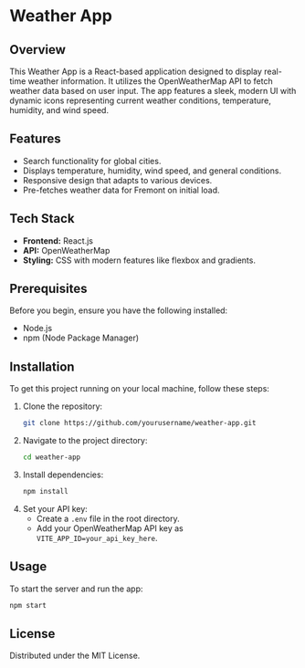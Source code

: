 # Weather App

## Overview
This Weather App is a React-based application designed to display real-time weather information. It utilizes the OpenWeatherMap API to fetch weather data based on user input. The app features a sleek, modern UI with dynamic icons representing current weather conditions, temperature, humidity, and wind speed.

## Features
- Search functionality for global cities.
- Displays temperature, humidity, wind speed, and general conditions.
- Responsive design that adapts to various devices.
- Pre-fetches weather data for Fremont on initial load.

## Tech Stack
- **Frontend:** React.js
- **API:** OpenWeatherMap
- **Styling:** CSS with modern features like flexbox and gradients.

## Prerequisites
Before you begin, ensure you have the following installed:
- Node.js
- npm (Node Package Manager)

## Installation
To get this project running on your local machine, follow these steps:
1. Clone the repository:
   ```bash
   git clone https://github.com/yourusername/weather-app.git
2. Navigate to the project directory:
   ```bash
   cd weather-app
3. Install dependencies:
   ```bash
   npm install
4. Set your API key:
   - Create a `.env` file in the root directory.
   - Add your OpenWeatherMap API key as `VITE_APP_ID=your_api_key_here`.

## Usage
To start the server and run the app:
```bash
npm start
```

## License
Distributed under the MIT License.
